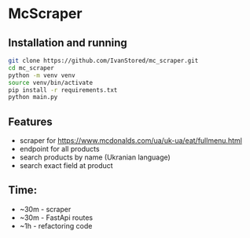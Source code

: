# McScraper


## Installation and running

```bash
git clone https://github.com/IvanStored/mc_scraper.git
cd mc_scraper
python -m venv venv
source venv/bin/activate
pip install -r requirements.txt
python main.py
```

## Features

- scraper for https://www.mcdonalds.com/ua/uk-ua/eat/fullmenu.html
- endpoint for all products
- search products by name (Ukranian language)
- search exact field at product

## Time:
- ~30m - scraper
- ~30m - FastApi routes
- ~1h - refactoring code